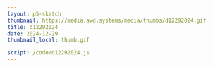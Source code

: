 ```yaml
---
layout: p5-sketch
thumbnail: https://media.awd.systems/media/thumbs/d12292024.gif
title: d12292024
date: 2024-12-29
thumbnail_local: thumb.gif

script: /code/d12292024.js
---
```

